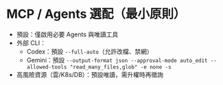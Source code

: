 # MCP / Agents 選配（最小原則）

- 預設：僅啟用必要 Agents 與唯讀工具
- 外部 CLI：
  - Codex：預設 `--full-auto`（允許改檔、禁網）
  - Gemini：預設 `--output-format json --approval-mode auto_edit --allowed-tools "read_many_files,glob" -e none -s`
- 高風險資源（雲/K8s/DB）：預設唯讀，需升權時再徵詢
